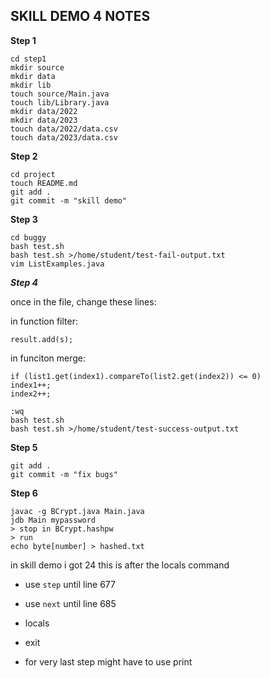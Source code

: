 ## SKILL DEMO 4 NOTES

**Step 1**

```
cd step1
mkdir source
mkdir data
mkdir lib
touch source/Main.java
touch lib/Library.java
mkdir data/2022
mkdir data/2023
touch data/2022/data.csv
touch data/2023/data.csv
```

**Step 2**

```
cd project
touch README.md
git add . 
git commit -m "skill demo"
```

**Step 3**

```
cd buggy
bash test.sh
bash test.sh >/home/student/test-fail-output.txt
vim ListExamples.java
```

***Step 4***

once in the file, change these lines:

in function filter:

```
result.add(s);
```

in funciton merge:

```
if (list1.get(index1).compareTo(list2.get(index2)) <= 0) 
index1++;
index2++;
```

```
:wq 
bash test.sh
bash test.sh >/home/student/test-success-output.txt
```

**Step 5**

```
git add .
git commit -m "fix bugs"
```

**Step 6**

```
javac -g BCrypt.java Main.java
jdb Main mypassword
> stop in BCrypt.hashpw
> run
echo byte[number] > hashed.txt
```

in skill demo i got 24 this is after the locals command

- use `step` until line 677
- use `next` until line 685
- locals
- exit

- for very last step might have to use print
